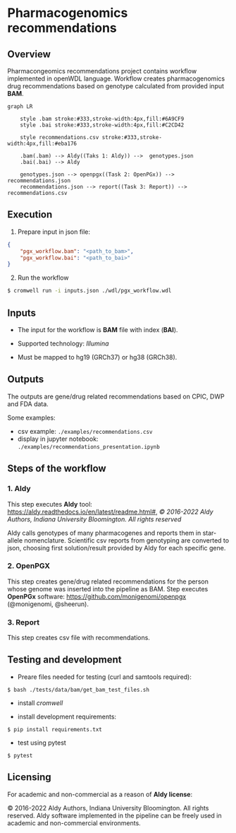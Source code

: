# Pharmacogenomics recommendations

## Overview

Pharmacongeomics recommendations project contains workflow implemented in openWDL language. Workflow creates pharmacogenomics drug recommendations based on genotype calculated from provided input **BAM**.

```mermaid
graph LR

    style .bam stroke:#333,stroke-width:4px,fill:#6A9CF9
    style .bai stroke:#333,stroke-width:4px,fill:#C2CD42

    style recommendations.csv stroke:#333,stroke-width:4px,fill:#eba176
    
    .bam(.bam) --> Aldy((Taks 1: Aldy)) -->  genotypes.json
    .bai(.bai) --> Aldy

    genotypes.json --> openpgx((Task 2: OpenPGx)) --> recommendations.json
    recommendations.json --> report((Task 3: Report)) --> recommendations.csv
```

## Execution

1. Prepare input in json file:

```json
{
    "pgx_workflow.bam": "<path_to_bam>",
    "pgx_workflow.bai": "<path_to_bai>"
}
```

2. Run the workflow

```bash
$ cromwell run -i inputs.json ./wdl/pgx_workflow.wdl
```

## Inputs

- The input for the workflow is **BAM** file with index (**BAI**).

- Supported technology: *Illumina*
- Must be mapped to hg19 (GRCh37) or hg38 (GRCh38).

## Outputs

The outputs are gene/drug related recommendations based on CPIC, DWP and FDA data. 

Some examples:
- csv example: `./examples/recommendations.csv`
- display in jupyter notebook: `./examples/recommendations_presentation.ipynb`

## Steps of the workflow

### 1. Aldy
This step executes **Aldy** tool: https://aldy.readthedocs.io/en/latest/readme.html#,
*© 2016-2022 Aldy Authors, Indiana University Bloomington. All rights reserved*

Aldy calls genotypes of many pharmacogenes and reports them in star-allele nomenclature. Scientific csv reports from genotyping are converted to json, choosing first solution/result provided by Aldy for each specific gene. 

### 2. OpenPGX
This step creates gene/drug related recommendations for the person whose genome was inserted into the pipeline as BAM. Step executes **OpenPGx** software: https://github.com/monigenomi/openpgx (@monigenomi, @sheerun).

### 3. Report
This step creates csv file with recommendations.

## Testing and development

- Preare files needed for testing (curl and samtools required):

```
$ bash ./tests/data/bam/get_bam_test_files.sh
```

- install *cromwell*

- install development requirements:
```
$ pip install requirements.txt
```
- test using pytest

```
$ pytest
```

## Licensing
For academic and non-commercial as a reason of **Aldy license**:

© 2016-2022 Aldy Authors, Indiana University Bloomington. All rights reserved.
Aldy software implemented in the pipeline can be freely used in academic and non-commercial environments.



